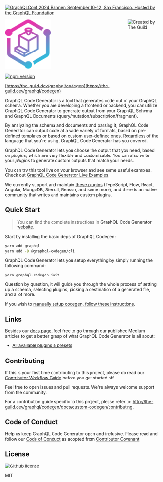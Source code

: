 [![GraphQLConf 2024 Banner: September 10-12, San Francisco. Hosted by the GraphQL Foundation](https://github.com/user-attachments/assets/bdb8cd5d-5186-4ece-b06b-b00a499b7868)](https://graphql.org/conf/2024/?utm_source=github&utm_medium=graphql_codegen&utm_campaign=readme)

<div>
    <img src="./logo.svg" width="150px" alt="GraphQL Code Generator logo"/>
    <a href="https://the-guild.dev">
        <img align="right" src="https://the-guild-org.github.io/press-kit/full-dark-logo.svg" alt="Created by The Guild" style="width: 100px;align:right;"/>
    </a>
</div>

[![npm version](https://badge.fury.io/js/%40graphql-codegen%2Fcli.svg)](https://badge.fury.io/js/%40graphql-codegen%2Fcli)

[https://the-guild.dev/graphql/codegen](https://the-guild.dev/graphql/codegen)

GraphQL Code Generator is a tool that generates code out of your GraphQL schema. Whether you are
developing a frontend or backend, you can utilize GraphQL Code Generator to generate output from
your GraphQL Schema and GraphQL Documents (query/mutation/subscription/fragment).

By analyzing the schema and documents and parsing it, GraphQL Code Generator can output code at a
wide variety of formats, based on pre-defined templates or based on custom user-defined ones.
Regardless of the language that you're using, GraphQL Code Generator has you covered.

GraphQL Code Generator lets you choose the output that you need, based on _plugins_, which are very
flexible and customizable. You can also write your _plugins_ to generate custom outputs that match
your needs.

You can try this tool live on your browser and see some useful examples. Check out
[GraphQL Code Generator Live Examples](https://the-guild.dev/graphql/codegen/#live-demo).

We currently support and maintain [these plugins](https://the-guild.dev/graphql/codegen/plugins)
(TypeScript, Flow, React, Angular, MongoDB, Stencil, Reason, and some more), and there is an active
community that writes and maintains custom plugins.

## Quick Start

> You can find the complete instructions in
> [GraphQL Code Generator website](https://the-guild.dev/graphql/codegen/docs/getting-started/installation).

Start by installing the basic deps of GraphQL Codegen:

```bash
yarn add graphql
yarn add -D @graphql-codegen/cli
```

GraphQL Code Generator lets you setup everything by simply running the following command:

```bash
yarn graphql-codegen init
```

Question by question, it will guide you through the whole process of setting up a schema, selecting
plugins, picking a destination of a generated file, and a lot more.

If you wish to
[manually setup codegen, follow these instructions](https://the-guild.dev/graphql/codegen/docs/getting-started/installation).

## Links

Besides our [docs page](https://the-guild.dev/graphql/codegen/docs/getting-started), feel free to go
through our published Medium articles to get a better grasp of what GraphQL Code Generator is all
about:

- [All available plugins & presets](https://the-guild.dev/graphql/codegen/plugins)

## Contributing

If this is your first time contributing to this project, please do read our
[Contributor Workflow Guide](https://github.com/the-guild-org/Stack/blob/master/CONTRIBUTING.md)
before you get started off.

Feel free to open issues and pull requests. We're always welcome support from the community.

For a contribution guide specific to this project, please refer to:
http://the-guild.dev/graphql/codegen/docs/custom-codegen/contributing.

## Code of Conduct

Help us keep GraphQL Code Generator open and inclusive. Please read and follow our
[Code of Conduct](https://github.com/the-guild-org/Stack/blob/master/CODE_OF_CONDUCT.md) as adopted
from [Contributor Covenant](https://contributor-covenant.org)

## License

[![GitHub license](https://img.shields.io/badge/license-MIT-lightgrey.svg?maxAge=2592000)](https://raw.githubusercontent.com/apollostack/apollo-ios/master/LICENSE)

MIT
